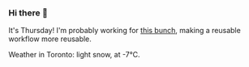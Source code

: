 ### Hi there :wave:

It's Thursday! I'm probably working for [this bunch](https://github.com/kohofinancial), making a reusable workflow more reusable.

Weather in Toronto: light snow, at -7°C.

